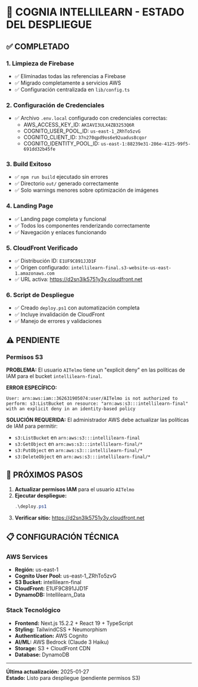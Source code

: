 # 🚀 COGNIA INTELLILEARN - ESTADO DEL DESPLIEGUE

## ✅ COMPLETADO

### 1. Limpieza de Firebase
- ✅ Eliminadas todas las referencias a Firebase
- ✅ Migrado completamente a servicios AWS
- ✅ Configuración centralizada en `lib/config.ts`

### 2. Configuración de Credenciales
- ✅ Archivo `.env.local` configurado con credenciales correctas:
  - AWS_ACCESS_KEY_ID: `AKIAVI3ULX4ZB3253Q6R`
  - COGNITO_USER_POOL_ID: `us-east-1_ZRhTo5zvG`
  - COGNITO_CLIENT_ID: `37n270qpd9os6e92uadus8cqor`
  - COGNITO_IDENTITY_POOL_ID: `us-east-1:88239e31-286e-4125-99f5-691dd32b45fe`

### 3. Build Exitoso
- ✅ `npm run build` ejecutado sin errores
- ✅ Directorio `out/` generado correctamente
- ✅ Solo warnings menores sobre optimización de imágenes

### 4. Landing Page
- ✅ Landing page completa y funcional
- ✅ Todos los componentes renderizando correctamente
- ✅ Navegación y enlaces funcionando

### 5. CloudFront Verificado
- ✅ Distribución ID: `E1UF9C891JJD1F`
- ✅ Origen configurado: `intellilearn-final.s3-website-us-east-1.amazonaws.com`
- ✅ URL activa: https://d2sn3lk5751y3y.cloudfront.net

### 6. Script de Despliegue
- ✅ Creado `deploy.ps1` con automatización completa
- ✅ Incluye invalidación de CloudFront
- ✅ Manejo de errores y validaciones

## ⚠️ PENDIENTE

### Permisos S3
**PROBLEMA:** El usuario `AITelmo` tiene un "explicit deny" en las políticas de IAM para el bucket `intellilearn-final`.

**ERROR ESPECÍFICO:**
```
User: arn:aws:iam::362631905074:user/AITelmo is not authorized to perform: s3:ListBucket on resource: "arn:aws:s3:::intellilearn-final" with an explicit deny in an identity-based policy
```

**SOLUCIÓN REQUERIDA:**
El administrador AWS debe actualizar las políticas de IAM para permitir:
- `s3:ListBucket` en `arn:aws:s3:::intellilearn-final`
- `s3:GetObject` en `arn:aws:s3:::intellilearn-final/*`
- `s3:PutObject` en `arn:aws:s3:::intellilearn-final/*`
- `s3:DeleteObject` en `arn:aws:s3:::intellilearn-final/*`

## 🎯 PRÓXIMOS PASOS

1. **Actualizar permisos IAM** para el usuario `AITelmo`
2. **Ejecutar despliegue:**
   ```powershell
   .\deploy.ps1
   ```
3. **Verificar sitio:** https://d2sn3lk5751y3y.cloudfront.net

## 📋 CONFIGURACIÓN TÉCNICA

### AWS Services
- **Región:** us-east-1
- **Cognito User Pool:** us-east-1_ZRhTo5zvG
- **S3 Bucket:** intellilearn-final
- **CloudFront:** E1UF9C891JJD1F
- **DynamoDB:** Intellilearn_Data

### Stack Tecnológico
- **Frontend:** Next.js 15.2.2 + React 19 + TypeScript
- **Styling:** TailwindCSS + Neumorphism
- **Authentication:** AWS Cognito
- **AI/ML:** AWS Bedrock (Claude 3 Haiku)
- **Storage:** S3 + CloudFront CDN
- **Database:** DynamoDB

---
**Última actualización:** 2025-01-27  
**Estado:** Listo para despliegue (pendiente permisos S3) 